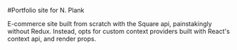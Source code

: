 #Portfolio site for N. Plank

E-commerce site built from scratch with the Square api, painstakingly without Redux. Instead, opts for custom context providers built with React's context api, and render props.
